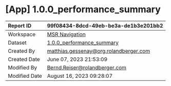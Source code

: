 



# [App] 1.0.0_performance_summary

|Report ID|99f08434-8dcd-49eb-be3a-de1b3e201bb2|
| :--- | :--- |
|Workspace|[MSR Navigation](../Workspaces/MSR-Navigation.md)|
|Dataset|[1.0.0_performance_summary](../Datasets/1.0.0_performance_summary.md)|
|Created By|matthias.gessenay@org.rolandberger.com|
|Created Date|June 07, 2023 21:53:09|
|Modified By|Bernd.Reiser@rolandberger.com|
|Modified Date|August 16, 2023 09:28:07|
